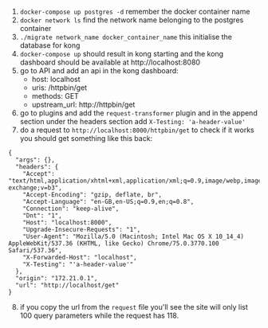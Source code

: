 1. `docker-compose up postgres -d` remember the docker container name
2. `docker network ls` find the network name belonging to the postgres container
3. `./migrate network_name docker_container_name` this initialise the database for kong
4. `docker-compose up` should result in kong starting and the kong dashboard should be available at http://localhost:8080
5. go to API and add an api in the kong dashboard:
    - host: localhost
    - uris: /httpbin/get
    - methods: GET
    - upstream_url: http://httpbin/get
6. go to plugins and add the `request-transformer` plugin and in the append section under the headers section add `X-Testing: 'a-header-value'`
7. do a request to `http://localhost:8000/httpbin/get` to check if it works you should get something like this back:
```
{
  "args": {},
  "headers": {
    "Accept": "text/html,application/xhtml+xml,application/xml;q=0.9,image/webp,image/apng,*/*;q=0.8,application/signed-exchange;v=b3",
    "Accept-Encoding": "gzip, deflate, br",
    "Accept-Language": "en-GB,en-US;q=0.9,en;q=0.8",
    "Connection": "keep-alive",
    "Dnt": "1",
    "Host": "localhost:8000",
    "Upgrade-Insecure-Requests": "1",
    "User-Agent": "Mozilla/5.0 (Macintosh; Intel Mac OS X 10_14_4) AppleWebKit/537.36 (KHTML, like Gecko) Chrome/75.0.3770.100 Safari/537.36",
    "X-Forwarded-Host": "localhost",
    "X-Testing": "'a-header-value'"
  },
  "origin": "172.21.0.1",
  "url": "http://localhost/get"
}
```
8. if you copy the url from the `request` file you'll see the site will only list 100 query parameters while the request has 118.